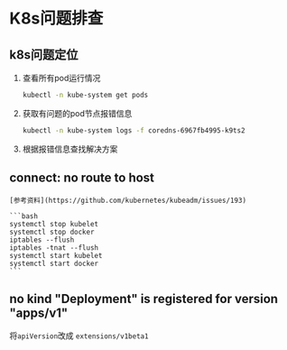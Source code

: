 # K8s问题排查

## k8s问题定位

1. 查看所有pod运行情况
    
    ```bash
    kubectl -n kube-system get pods
    ```
1. 获取有问题的pod节点报错信息

    ```bash
    kubectl -n kube-system logs -f coredns-6967fb4995-k9ts2
    ```
1. 根据报错信息查找解决方案

## connect: no route to host
    [参考资料](https://github.com/kubernetes/kubeadm/issues/193)
    
    ```bash
    systemctl stop kubelet
    systemctl stop docker
    iptables --flush
    iptables -tnat --flush
    systemctl start kubelet
    systemctl start docker
    ```

## no kind "Deployment" is registered for version "apps/v1"

将`apiVersion`改成 `extensions/v1beta1`

